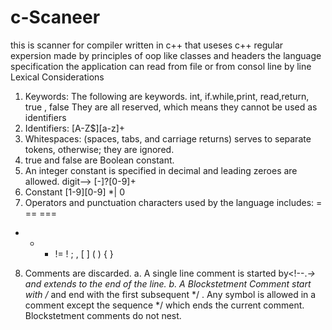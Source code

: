 # c-Scaneer
this is scanner for compiler written in c++ that useses c++ regular expersion made by principles of oop like classes and headers
the language specification 
the application can read from file or from consol line by line
Lexical Considerations
1) Keywords: The following are keywords.
int, if.while,print, read,return, true , false
They are all reserved, which means they cannot be used as identifiers
2) Identifiers: [A-Z$][a-z]+
3) Whitespaces: (spaces, tabs, and carriage returns) serves to separate tokens,
otherwise; they are ignored.
4) true and false are Boolean constant.
5) An integer constant is specified in decimal and leading zeroes are allowed.
digit⟶ [-]?[0-9]+
6) Constant [1-9][0-9] *| 0
7) Operators and punctuation characters used by the language includes:
= == ===
+ - * !=
! ; , [ ] ( ) { }
8) Comments are discarded.
a. A single line comment is started by<!--.*-> and extends to the end of
the line.
b. A Blockstetment Comment start with /* and end with the first
subsequent */ . Any symbol is allowed in a comment except the
sequence */ which ends the current comment. Blockstetment
comments do not nest.
